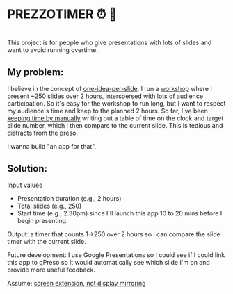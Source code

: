 # PREZZOTIMER ⏰ 🤔
# 

This project is for people who give presentations with lots of slides and want to avoid running overtime.

## My problem:
I believe in the concept of [one-idea-per-slide](https://www.youtube.com/shorts/qKDvUO-hK5s). I run a [workshop](https://lu.ma/nascent) where I present ~250 slides over 2 hours, interspersed with lots of audience participation. So it's easy for the workshop to run long, but I want to respect my audience's time and keep to the planned 2 hours. So far, I've been [keeping time by manually](IMG_0532.jpeg) writing out a table of time on the clock and target slide number, which I then compare to the current slide. This is tedious and distracts from the preso. 

I wanna build "an app for that".


## Solution:
Input values
  - Presentation duration (e.g., 2 hours)
  - Total slides (e.g., 250) 
  - Start time (e.g., 2.30pm) since I'll launch this app 10 to 20 mins before I begin presenting.
 
Output: a timer that counts 1->250 over 2 hours so I can compare the slide timer with the current slide.

Future development: I use Google Presentations so I could see if I could link this app to gPreso so it would automatically see which slide I'm on and provide more useful feedback.


Assume: [screen extension, not display mirroring](Mac-External-Displays-Arrangment.jpg)



